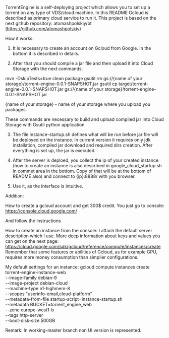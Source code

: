 TorrentEngine is a self-deploying project which allows you to set up a torrent 
on any type of VDS/cloud machine. In this README Gcloud is described as primary 
cloud service to run it.
This project is based on the next github repository:
atomashpolskiy/bt (https://github.com/atomashpolskiy)

How it works:
1) It is necessary to create an account on Gcloud from Google. In the bottom it
is described in details.

2) After that you should compile a jar file and then upload it into Cloud Storage
with the next commands:

mvn -DskipTests=true clean package
gsutil rm gs://{name of your storage}/torrent-engine-0.0.1-SNAPSHOT.jar 
gsutil cp target/torrent-engine-0.0.1-SNAPSHOT.jar gs://{name of your storage}/torrent-engine-0.0.1-SNAPSHOT.jar 

{name of your storage} - name of your storage where you upload you packages.

These commands are necessary to build and upload compiled jar into Cloud Storage 
with Gsutil python application

3) The file instance-startup.sh defines what will be run before jar file will be
deployed on the instance. In current version it requires only jdk installation,
compiled jar download and required dirs creation. After everything is set up, the
jar is executed.

4) After the server is deploed, you collect the ip of your created instance 
(how to create an instance is also described in google_cloud_startup.sh in 
commet area in the bottom. Copy of that will be at the bottom of README also) 
and connect to {ip}:8888/ with you browser.

5) Use it, as the interface is intuitive.


Addition:

How to create a gcloud account and get 300$ credit.
You just go to console: https://console.cloud.google.com/

And follow the instructions

How to create an instance from the console:
I attach the default server description which I use. More deep information 
about keys and values you can get on the next page:
https://cloud.google.com/sdk/gcloud/reference/compute/instances/create
Remember that some features or abilities of Gcloud, as for example GPU, 
requires more money consumption than simplier configurations.

My default settings for an instance:
gcloud compute instances create torrent-engine-instance-web \
 --image-family debian-9 \
 --image-project debian-cloud \
 --machine-type n1-highmem-8 \
 --scopes "userinfo-email,cloud-platform" \
 --metadata-from-file startup-script=instance-startup.sh \
 --metadata BUCKET=torrent_engine_web \
 --zone europe-west1-b \
 --tags http-server \
 --boot-disk-size 500GB


Remark:
In working-master branch non UI version is represented.

